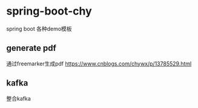 # spring-boot-chy
spring boot 各种demo模板


## generate pdf
通过freemarker生成pdf
https://www.cnblogs.com/chywx/p/13785529.html

## kafka
整合kafka
